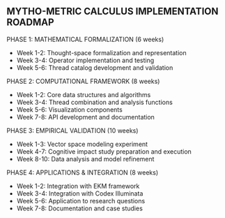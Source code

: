 MYTHO-METRIC CALCULUS IMPLEMENTATION ROADMAP
-------------------------------------------

PHASE 1: MATHEMATICAL FORMALIZATION (6 weeks)
- Week 1-2: Thought-space formalization and representation
- Week 3-4: Operator implementation and testing
- Week 5-6: Thread catalog development and validation

PHASE 2: COMPUTATIONAL FRAMEWORK (8 weeks)
- Week 1-2: Core data structures and algorithms
- Week 3-4: Thread combination and analysis functions
- Week 5-6: Visualization components
- Week 7-8: API development and documentation

PHASE 3: EMPIRICAL VALIDATION (10 weeks)
- Week 1-3: Vector space modeling experiment
- Week 4-7: Cognitive impact study preparation and execution
- Week 8-10: Data analysis and model refinement

PHASE 4: APPLICATIONS & INTEGRATION (8 weeks)
- Week 1-2: Integration with EKM framework
- Week 3-4: Integration with Codex Illuminata
- Week 5-6: Application to research questions
- Week 7-8: Documentation and case studies

